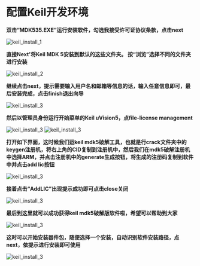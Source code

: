 # 配置Keil开发环境

**双击“MDK535.EXE”运行安装软件，勾选我接受许可证协议条款，点击next**

![keil_install_1](img/001.jpg)

**直接Next'将Keil MDK 5安装到默认的这些文件夹。 按“浏览”选择不同的文件夹进行安装**

![keil_install_2](img/002.jpg)

**继续点击next，提示需要输入用户名和邮箱等信息的话，输入任意信息即可，最后安装完成，点击finish退出向导**

![keil_install_3](img/003.jpg)

**然后以管理员身份运行开始菜单的Keil uVision5，点file-license management**

![keil_install_3](img/008.jpg)
![keil_install_3](img/004.jpg)

**打开如下界面，这时候我们运keil mdk5破解工具，也就是行crack文件夹中的keygen注册机，将右上角的CID复制到注册机中，然后我们在mdk5破解注册机中选择ARM，并点击注册机中的generate生成按钮，将生成的注册码复制到软件中并点击add lic按钮**

![keil_install_3](img/005.jpg)

**接着点击“AddLIC”出现提示成功即可点击close关闭**

![keil_install_3](img/006.jpg)

**最后到这里就可以成功获得keil mdk5破解版软件啦，希望可以帮助到大家**

![keil_install_3](img/007.jpg)

**这时可以开始安装器件包，随便选择一个安装，自动识别软件安装路径，点next，依提示进行安装即可使用**

![keil_install_3](img/009.jpg)